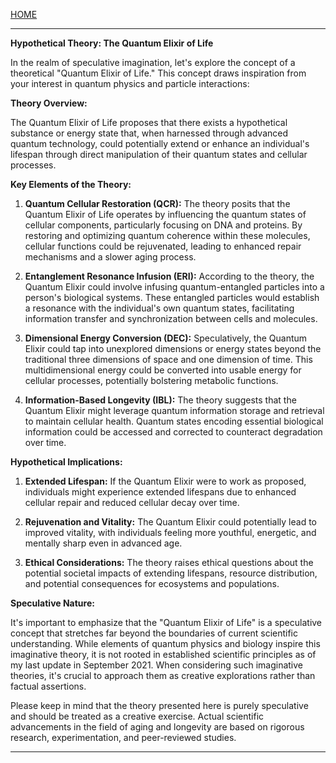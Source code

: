 [HOME](/README.md)   

---  

**Hypothetical Theory: The Quantum Elixir of Life**

In the realm of speculative imagination, let's explore the concept of a theoretical "Quantum Elixir of Life." This concept draws inspiration from your interest in quantum physics and particle interactions:

**Theory Overview:**

The Quantum Elixir of Life proposes that there exists a hypothetical substance or energy state that, when harnessed through advanced quantum technology, could potentially extend or enhance an individual's lifespan through direct manipulation of their quantum states and cellular processes.

**Key Elements of the Theory:**

1. **Quantum Cellular Restoration (QCR):** The theory posits that the Quantum Elixir of Life operates by influencing the quantum states of cellular components, particularly focusing on DNA and proteins. By restoring and optimizing quantum coherence within these molecules, cellular functions could be rejuvenated, leading to enhanced repair mechanisms and a slower aging process.

2. **Entanglement Resonance Infusion (ERI):** According to the theory, the Quantum Elixir could involve infusing quantum-entangled particles into a person's biological systems. These entangled particles would establish a resonance with the individual's own quantum states, facilitating information transfer and synchronization between cells and molecules.

3. **Dimensional Energy Conversion (DEC):** Speculatively, the Quantum Elixir could tap into unexplored dimensions or energy states beyond the traditional three dimensions of space and one dimension of time. This multidimensional energy could be converted into usable energy for cellular processes, potentially bolstering metabolic functions.

4. **Information-Based Longevity (IBL):** The theory suggests that the Quantum Elixir might leverage quantum information storage and retrieval to maintain cellular health. Quantum states encoding essential biological information could be accessed and corrected to counteract degradation over time.

**Hypothetical Implications:**

1. **Extended Lifespan:** If the Quantum Elixir were to work as proposed, individuals might experience extended lifespans due to enhanced cellular repair and reduced cellular decay over time.

2. **Rejuvenation and Vitality:** The Quantum Elixir could potentially lead to improved vitality, with individuals feeling more youthful, energetic, and mentally sharp even in advanced age.

3. **Ethical Considerations:** The theory raises ethical questions about the potential societal impacts of extending lifespans, resource distribution, and potential consequences for ecosystems and populations.

**Speculative Nature:**

It's important to emphasize that the "Quantum Elixir of Life" is a speculative concept that stretches far beyond the boundaries of current scientific understanding. While elements of quantum physics and biology inspire this imaginative theory, it is not rooted in established scientific principles as of my last update in September 2021. When considering such imaginative theories, it's crucial to approach them as creative explorations rather than factual assertions.

Please keep in mind that the theory presented here is purely speculative and should be treated as a creative exercise. Actual scientific advancements in the field of aging and longevity are based on rigorous research, experimentation, and peer-reviewed studies.  

---
